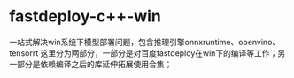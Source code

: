 # fastdeploy-c++-win
一站式解决win系统下模型部署问题，包含推理引擎onnxruntime、openvino、tensorrt
这里分为两部分，一部分是对百度fastdeploy在win下的编译等工作；另一部分是依赖编译之后的库延伸拓展使用合集；

